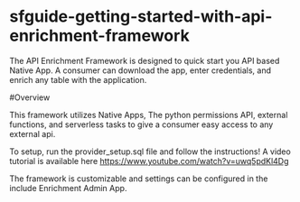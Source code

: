 # sfguide-getting-started-with-api-enrichment-framework

The API Enrichment Framework is designed to quick start you API based Native App.
A consumer can download the app, enter credentials, and enrich any table with the application.

#Overview

This framework utilizes Native Apps, The python permissions API, external functions, and serverless tasks to give a consumer easy access to any external api. 

To setup, run the provider_setup.sql file and follow the instructions!
A video tutorial is available here
https://www.youtube.com/watch?v=uwq5pdKl4Dg

The framework is customizable and settings can be configured in the include Enrichment Admin App.
